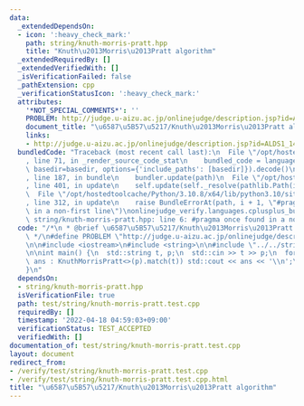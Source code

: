 ```yaml
---
data:
  _extendedDependsOn:
  - icon: ':heavy_check_mark:'
    path: string/knuth-morris-pratt.hpp
    title: "Knuth\u2013Morris\u2013Pratt algorithm"
  _extendedRequiredBy: []
  _extendedVerifiedWith: []
  _isVerificationFailed: false
  _pathExtension: cpp
  _verificationStatusIcon: ':heavy_check_mark:'
  attributes:
    '*NOT_SPECIAL_COMMENTS*': ''
    PROBLEM: http://judge.u-aizu.ac.jp/onlinejudge/description.jsp?id=ALDS1_14_B
    document_title: "\u6587\u5B57\u5217/Knuth\u2013Morris\u2013Pratt algorithm"
    links:
    - http://judge.u-aizu.ac.jp/onlinejudge/description.jsp?id=ALDS1_14_B
  bundledCode: "Traceback (most recent call last):\n  File \"/opt/hostedtoolcache/Python/3.10.8/x64/lib/python3.10/site-packages/onlinejudge_verify/documentation/build.py\"\
    , line 71, in _render_source_code_stat\n    bundled_code = language.bundle(stat.path,\
    \ basedir=basedir, options={'include_paths': [basedir]}).decode()\n  File \"/opt/hostedtoolcache/Python/3.10.8/x64/lib/python3.10/site-packages/onlinejudge_verify/languages/cplusplus.py\"\
    , line 187, in bundle\n    bundler.update(path)\n  File \"/opt/hostedtoolcache/Python/3.10.8/x64/lib/python3.10/site-packages/onlinejudge_verify/languages/cplusplus_bundle.py\"\
    , line 401, in update\n    self.update(self._resolve(pathlib.Path(included), included_from=path))\n\
    \  File \"/opt/hostedtoolcache/Python/3.10.8/x64/lib/python3.10/site-packages/onlinejudge_verify/languages/cplusplus_bundle.py\"\
    , line 312, in update\n    raise BundleErrorAt(path, i + 1, \"#pragma once found\
    \ in a non-first line\")\nonlinejudge_verify.languages.cplusplus_bundle.BundleErrorAt:\
    \ string/knuth-morris-pratt.hpp: line 6: #pragma once found in a non-first line\n"
  code: "/*\n * @brief \u6587\u5B57\u5217/Knuth\u2013Morris\u2013Pratt algorithm\n\
    \ */\n#define PROBLEM \"http://judge.u-aizu.ac.jp/onlinejudge/description.jsp?id=ALDS1_14_B\"\
    \n\n#include <iostream>\n#include <string>\n\n#include \"../../string/knuth-morris-pratt.hpp\"\
    \n\nint main() {\n  std::string t, p;\n  std::cin >> t >> p;\n  for (const int\
    \ ans : KnuthMorrisPratt<>(p).match(t)) std::cout << ans << '\\n';\n  return 0;\n\
    }\n"
  dependsOn:
  - string/knuth-morris-pratt.hpp
  isVerificationFile: true
  path: test/string/knuth-morris-pratt.test.cpp
  requiredBy: []
  timestamp: '2022-04-18 04:59:03+09:00'
  verificationStatus: TEST_ACCEPTED
  verifiedWith: []
documentation_of: test/string/knuth-morris-pratt.test.cpp
layout: document
redirect_from:
- /verify/test/string/knuth-morris-pratt.test.cpp
- /verify/test/string/knuth-morris-pratt.test.cpp.html
title: "\u6587\u5B57\u5217/Knuth\u2013Morris\u2013Pratt algorithm"
---
```

